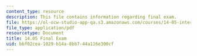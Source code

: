 ```yaml
---
content_type: resource
description: This file contains information regarding final exam.
file: https://ol-ocw-studio-app-qa.s3.amazonaws.com/courses/14-05-intermediate-macroeconomics-spring-2013/bbf02cea1029b14a8bb744a116e300cf_MIT14_05S13_finalexam.pdf
file_type: application/pdf
resourcetype: Document
title: 14.05 Final Exam
uid: bbf02cea-1029-b14a-8bb7-44a116e300cf
---
```

